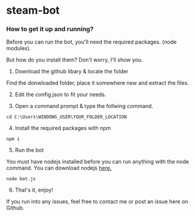 # steam-bot

### How to get it up and running?
Before you can run the bot, you'll need the required packages. (node modules).

But how do you install them? Don't worry, I'll show you.

1. Download the github libary & locate the folder

Find the donwloaded folder, place it somewhere new and extract the files.

2. Edit the config.json to fit your needs.

3. Open a command prompt & type the follwing command.
```
cd C:\Users\WINDOWS_USER\YOUR_FOLDER_LOCATION
```

4. Install the required packages with npm
```
npm i
```

5. Run the bot

You must have nodejs installed before you can run anything with the node command. You can download nodejs [here.](https://nodejs.org/en/download/ "NodeJS download page")

```
node bot.js
```
6. That's it, enjoy!

If you run into any issues, feel free to contact me or post an issue here on Github.
